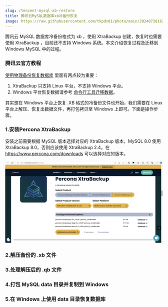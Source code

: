 ```yaml
---
slug: /tencent-mysql-xb-restore
title: 腾讯云MySQL数据库xb冷备份恢复
image: https://raw.githubusercontent.com/tkpdx01/photo/main/202407281625664.png
---
```

腾讯云 MySQL 数据库冷备份格式为 xb ，使用 XtraBackup 创建，恢复时也需要使用 XtraBackup ，目前还不支持 Windows 系统。本文介绍恢复过程及迁移到 Windows MySQL 中的过程。

<!-- truncate -->

### 腾讯云官方教程

[使用物理备份恢复数据库](https://cloud.tencent.com/document/product/236/33363)
里面有两点较为重要：

1. XtraBackup 只支持 Linux 平台，不支持 Windows 平台。
2. Windows 平台恢复数据请参考 [命令行工具迁移数据](https://cloud.tencent.com/document/product/236/8464)。

其实想在 Windows 平台上恢复 .XB 格式的冷备份文件也开始，我们需要在 Linux 平台上解压、恢复出数据文件，再打包拷贝至 Windows 上即可。下面是操作步骤。

### 1.安装Percona XtraBackup

安装之前需要根据 MySQL 版本选择对应的 XtraBackup 版本，MySQL 8.0 使用 XtraBackup 8.0，否则应该使用 XtraBackup 2.4。在 https://www.percona.com/downloads 可以选择对应的版本。

![1722154548733](image/xb数据库恢复/1722154548733.png)

### 2.解压备份的 .xb 文件

### 3.处理解压后的 .qb 文件

### 4.打包 MySQL data 目录并复制到 Windows

### 5.在 Windows 上使用 data 目录恢复数据库
